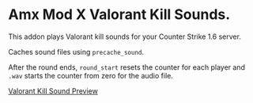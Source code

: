 # Amx Mod X Valorant Kill Sounds.

This addon plays Valorant kill sounds for your Counter Strike 1.6 server.

Caches sound files using `precache_sound`.

After the round ends, `round_start` resets the counter for each player and `.wav` starts the counter from zero for the audio file.

[Valorant Kill Sound Preview](https://vimeo.com/1045447706)
